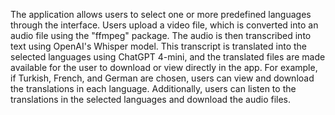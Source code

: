 The application allows users to select one or more predefined languages through the interface. Users upload a video file, which is converted into an audio file using the "ffmpeg" package. The audio is then transcribed into text using OpenAI's Whisper model. This transcript is translated into the selected languages using ChatGPT 4-mini, and the translated files are made available for the user to download or view directly in the app. For example, if Turkish, French, and German are chosen, users can view and download the translations in each language. Additionally, users can listen to the translations in the selected languages and download the audio files.
